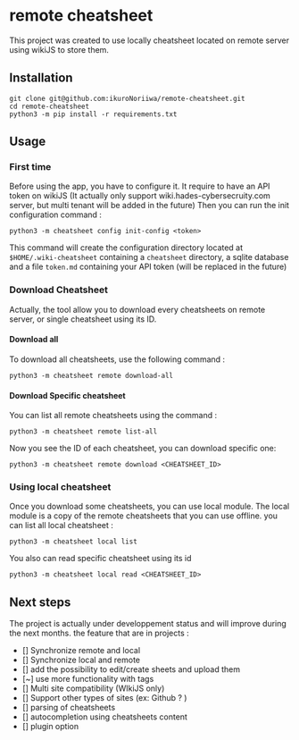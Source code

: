 # remote cheatsheet 

This project was created to use locally cheatsheet located on remote server using wikiJS to store them. 

## Installation 
```
git clone git@github.com:ikuroNoriiwa/remote-cheatsheet.git
cd remote-cheatsheet 
python3 -m pip install -r requirements.txt 
```

## Usage 
### First time 
Before using the app, you have to configure it. 
It require to have an API token on wikiJS (It actually only support wiki.hades-cybersecruity.com server, but multi tenant will be added in the future)
Then you can run the init configuration command : 

```
python3 -m cheatsheet config init-config <token>
```

This command will create the configuration directory located at `$HOME/.wiki-cheatsheet` containing a `cheatsheet` directory, a sqlite database and a file `token.md` containing your API token (will be replaced in the future)

### Download Cheatsheet 
Actually, the tool allow you to download every cheatsheets on remote server, or single cheatsheet using its ID. 

#### Download all 
To download all cheatsheets, use the following command : 
```
python3 -m cheatsheet remote download-all
```

#### Download Specific cheatsheet 
You can list all remote cheatsheets using the command : 
```
python3 -m cheatsheet remote list-all 
```

Now you see the ID of each cheatsheet, you can download specific one: 
``` 
python3 -m cheatsheet remote download <CHEATSHEET_ID>
``` 

### Using local cheatsheet 
Once you download some cheatsheets, you can use local module. 
The local module is a copy of the remote cheatsheets that you can use offline. 
you can list all local cheatsheet : 
```
python3 -m cheatsheet local list 
```

You also can read specific cheatsheet using its id 
```
python3 -m cheatsheet local read <CHEATSHEET_ID>
```

## Next steps
The project is actually under developpement status and will improve during the next months. the feature that are in projects : 

- [] Synchronize remote and local 
- [] Synchronize local and remote 
- [] add the possibility to edit/create sheets and upload them 
- [~] use more functionality with tags 
- [] Multi site compatibility (WIkiJS only)
- [] Support other types of sites (ex: Github ? )
- [] parsing of cheatsheets 
- [] autocompletion using cheatsheets content 
- [] plugin option 